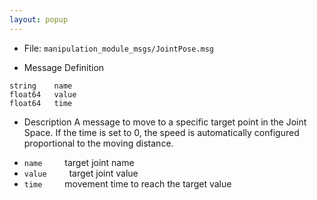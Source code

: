 ```yaml
---
layout: popup
---
```


- File: `manipulation_module_msgs/JointPose.msg`

- Message Definition
 ```
 string    name
 float64   value
 float64   time
 ```

- Description
A message to move to a specific target point in the Joint Space.
If the time is set to 0, the speed is automatically configured proportional to the moving distance.

* `name`
&emsp;&emsp; target joint name
* `value`
&emsp;&emsp; target joint value
* `time`
&emsp;&emsp; movement time to reach the target value



